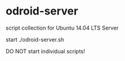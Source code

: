 odroid-server
=============

script collection for Ubuntu 14.04 LTS Server

start ./odroid-server.sh

DO NOT start individual scripts!
